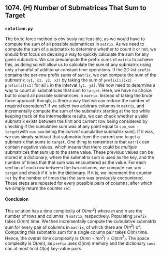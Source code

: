 ## 1074. (H) Number of Submatrices That Sum to Target

### `solution.py`
The brute force method is obviously not feasible, as we would have to compute the sum of all possible submatrices in `matrix`. As we need to compute the sum of a submatrix to determine whether to count it or not, we should first focus on devising a way to quickly calculate the sum for any given submatrix. We can precompute the prefix sums of `matrix` to achieve this, as doing so will allow us to calculate the sum of any submatrix using only a handful of additional constant time operations. If the 2D list `prefix` contains the per-row prefix sums of `matrix`, we can compute the sum of the submatrix `(y1, x1, y2, x2)` by taking the sum of `prefix[i][x2] - prefix[i][x1]` for all `i` in the interval `[y1, y2]`. We now need to determine a way to count all submatrices that sum to `target`. Here, we have no choice but to count all possible submatrices in `matrix`. Instead of taking the brute force approach though, is there a way that we can reduce the number of required operations? If we select two arbitrary columns in `matrix`, and incrementally compute the sum of the submatrix starting at the top while keeping track of the intermediate results, we can check whether a valid submatrix exists between the first and current row being considered by checking if the cumulative sum was at any point equal to `cum_sum - target`(with `cum_sum` being the *current* cumulative submatrix sum). If it was, we can simply subtract that submatrix from the current one to get a submatrix that sums to `target`. One thing to remember is that `matrix` can contain negative values, which means that there could be *multiple* submatrices that sum up to the same value. These previous values can be stored in a dictionary, where the submatrix sum is used as the key, and the number of times that that sum was encountered as the value. For each section of each row between the two columns, we compute `cum_sum - target` and check if it is in the dictionary. If it is, we increment the counter `ret` by the number of times that the sum was previously encountered.  
These steps are repeated for every possible pairs of columns, after which we simply return the counter `ret`.  

#### Conclusion
This solution has a time complexity of $O(mn^2)$ where $m$ and $n$ are the number of rows and columns in `matrix`, respectively. Populating `prefix` takes $O(mn)$ time. We then incrementally compute the cumulative submatrix sum for every pair of columns in `matrix`, of which there are $O(n^2)$ of. Computing this submatrix sum for a single column pair takes $O(m)$ time. Hence, the overall time complexity is $O(mn + mn^2) = O(mn^2)$. The space complexity is $O(mn)$, as `prefix` uses $O(mn)$ memory and the dictionary `sums` can at most hold $O(m)$ key-value pairs.  
  

